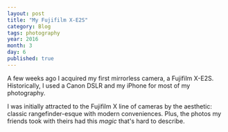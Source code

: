 ```yaml
---
layout: post
title: "My Fujifilm X-E2S"
category: Blog
tags: photography
year: 2016
month: 3
day: 6
published: true  
---
```


A few weeks ago I acquired my first mirrorless camera, a Fujifilm X-E2S. Historically, I used a Canon DSLR and my iPhone for most of my photography.

I was initially attracted to the Fujifilm X line of cameras by the aesthetic: classic rangefinder-esque with modern conveniences.
Plus, the photos my friends took with theirs had this *magic* that's hard to describe.


